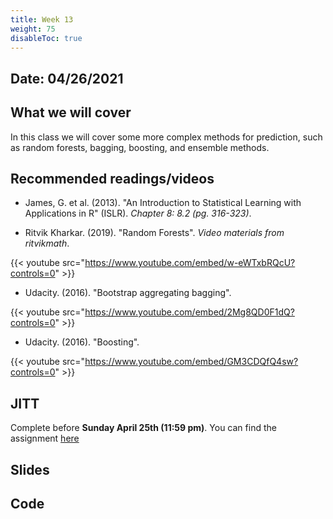 ```yaml
---
title: Week 13
weight: 75
disableToc: true
---
```


## Date: 04/26/2021

## What we will cover

In this class we will cover some more complex methods for prediction, such as random forests, bagging, boosting, and ensemble methods. 

## Recommended readings/videos

- James, G. et al. (2013). "An Introduction to Statistical Learning with Applications in R" (ISLR). *Chapter 8: 8.2 (pg. 316-323)*. 

- Ritvik Kharkar. (2019). "Random Forests". *Video materials from ritvikmath*.

{{< youtube src="https://www.youtube.com/embed/w-eWTxbRQcU?controls=0" >}}

- Udacity. (2016). "Bootstrap aggregating bagging".

{{< youtube src="https://www.youtube.com/embed/2Mg8QD0F1dQ?controls=0" >}}

- Udacity. (2016). "Boosting".

{{< youtube src="https://www.youtube.com/embed/GM3CDQfQ4sw?controls=0" >}}




## JITT 

Complete before **Sunday April 25th (11:59 pm)**. You can find the assignment <a onclick="ga('send', 'event', 'External-Link','click','JITT10','0','Link');" href="https://forms.gle/XKUV4LPx21oHGD47A" target="_blank">here</a>

## Slides

<!-- {{% button href="https://sta235.netlify.app/Classes/Week11/1_shrinkage/sp2021_sta235_13_shrinkage.html" icon="fas fa-external-link-alt" icon-position="right" %}}New window{{% /button %}} {{% button href="https://sta235.netlify.app/Classes/Week11/1_shrinkage/sp2021_sta235_13_shrinkage.pdf" icon="fas fa-file-pdf" icon-position="right" %}}Download{{% /button %}} 

{{< slides src="https://sta235.netlify.app/Classes/Week11/1_shrinkage/sp2021_sta235_13_shrinkage.html" >}}

{{% button href="https://sta235.netlify.app/Classes/Week11/2_KNearest/sp2021_sta235_14_knn.html" icon="fas fa-external-link-alt" icon-position="right" %}}New window{{% /button %}} {{% button href="https://sta235.netlify.app/Classes/Week11/2_KNearest/sp2021_sta235_14_knn.pdf" icon="fas fa-file-pdf" icon-position="right" %}}Download{{% /button %}} 

{{< slides src="https://sta235.netlify.app/Classes/Week11/2_KNearest/sp2021_sta235_14_knn.html" >}} -->

## Code

<!-- Here is the R code we will review in class, with some additional data and questions <a onclick="ga('send', 'event', 'External-Link','click','code11','0','Link');" href="https://raw.githubusercontent.com/maibennett/sta235/main/exampleSite/content/Classes/Week11/code/sp2021_sta235_13_shrinkage_knn.R" target="_blank" class="btn btn-default">Download<i class="fas fa-code"></i></a>
 -->